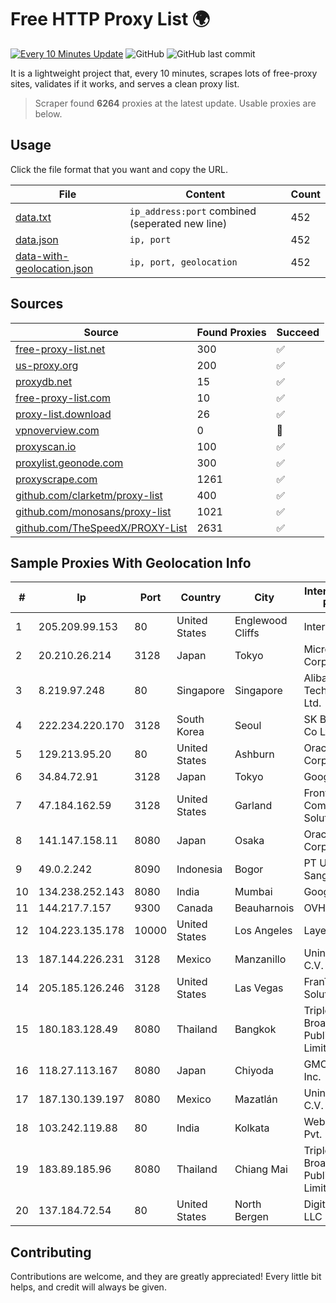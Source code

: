 
# Free HTTP Proxy List 🌍

[![Every 10 Minutes Update](https://github.com/mertguvencli/http-proxy-list/actions/workflows/main.yml/badge.svg?branch=main)](https://github.com/mertguvencli/http-proxy-list/actions/workflows/main.yml)
![GitHub](https://img.shields.io/github/license/mertguvencli/http-proxy-list)
![GitHub last commit](https://img.shields.io/github/last-commit/mertguvencli/http-proxy-list)

It is a lightweight project that, every 10 minutes, scrapes lots of free-proxy sites, validates if it works, and serves a clean proxy list.


> Scraper found **6264** proxies at the latest update. Usable proxies are below.

## Usage

Click the file format that you want and copy the URL.


|File|Content|Count|
|----|-------|-----|
|[data.txt](https://raw.githubusercontent.com/mertguvencli/http-proxy-list/main/proxy-list/data.txt)|`ip_address:port` combined (seperated new line)|452|
|[data.json](https://raw.githubusercontent.com/mertguvencli/http-proxy-list/main/proxy-list/data.json)|`ip, port`|452|
|[data-with-geolocation.json](https://raw.githubusercontent.com/mertguvencli/http-proxy-list/main/proxy-list/data-with-geolocation.json)|`ip, port, geolocation`|452|

## Sources

|Source|Found Proxies|Succeed|
|------|-------------|-------|
|[free-proxy-list.net](https://free-proxy-list.net)|300|✅|
|[us-proxy.org](https://www.us-proxy.org)|200|✅|
|[proxydb.net](http://proxydb.net)|15|✅|
|[free-proxy-list.com](https://free-proxy-list.com/?page=&port=&type%5B%5D=http&type%5B%5D=https&up_time=0&search=Search)|10|✅|
|[proxy-list.download](https://www.proxy-list.download/HTTP)|26|✅|
|[vpnoverview.com](https://vpnoverview.com/privacy/anonymous-browsing/free-proxy-servers)|0|🚫|
|[proxyscan.io](https://www.proxyscan.io)|100|✅|
|[proxylist.geonode.com](https://proxylist.geonode.com/api/proxy-list?limit=300&page=1&sort_by=lastChecked&sort_type=desc&protocols=http,https)|300|✅|
|[proxyscrape.com](https://api.proxyscrape.com/v2/?request=displayproxies&protocol=http&timeout=10000&country=all&ssl=all&anonymity=all)|1261|✅|
|[github.com/clarketm/proxy-list](https://raw.githubusercontent.com/clarketm/proxy-list/master/proxy-list-raw.txt)|400|✅|
|[github.com/monosans/proxy-list](https://raw.githubusercontent.com/monosans/proxy-list/main/proxies/http.txt)|1021|✅|
|[github.com/TheSpeedX/PROXY-List](https://raw.githubusercontent.com/TheSpeedX/PROXY-List/master/http.txt)|2631|✅|


## Sample Proxies With Geolocation Info

|#|Ip|Port|Country|City|Internet Service Provider|
|-|--|----|-------|----|-------------------------|
|1|205.209.99.153|80|United States|Englewood Cliffs|Interserver, Inc|
|2|20.210.26.214|3128|Japan|Tokyo|Microsoft Corporation|
|3|8.219.97.248|80|Singapore|Singapore|Alibaba (US) Technology Co., Ltd.|
|4|222.234.220.170|3128|South Korea|Seoul|SK Broadband Co Ltd|
|5|129.213.95.20|80|United States|Ashburn|Oracle Corporation|
|6|34.84.72.91|3128|Japan|Tokyo|Google LLC|
|7|47.184.162.59|3128|United States|Garland|Frontier Communications Solutions|
|8|141.147.158.11|8080|Japan|Osaka|Oracle Corporation|
|9|49.0.2.242|8090|Indonesia|Bogor|PT Usaha Adi Sanggoro|
|10|134.238.252.143|8080|India|Mumbai|Google LLC|
|11|144.217.7.157|9300|Canada|Beauharnois|OVH SAS|
|12|104.223.135.178|10000|United States|Los Angeles|LayerHost|
|13|187.144.226.231|3128|Mexico|Manzanillo|Uninet S.A. de C.V.|
|14|205.185.126.246|3128|United States|Las Vegas|FranTech Solutions|
|15|180.183.128.49|8080|Thailand|Bangkok|Triple T Broadband Public Company Limited|
|16|118.27.113.167|8080|Japan|Chiyoda|GMO Internet, Inc.|
|17|187.130.139.197|8080|Mexico|Mazatlán|Uninet S.A. de C.V.|
|18|103.242.119.88|80|India|Kolkata|Web Werks India Pvt. Ltd.|
|19|183.89.185.96|8080|Thailand|Chiang Mai|Triple T Broadband Public Company Limited|
|20|137.184.72.54|80|United States|North Bergen|DigitalOcean, LLC|



## Contributing

Contributions are welcome, and they are greatly appreciated! Every
little bit helps, and credit will always be given.

